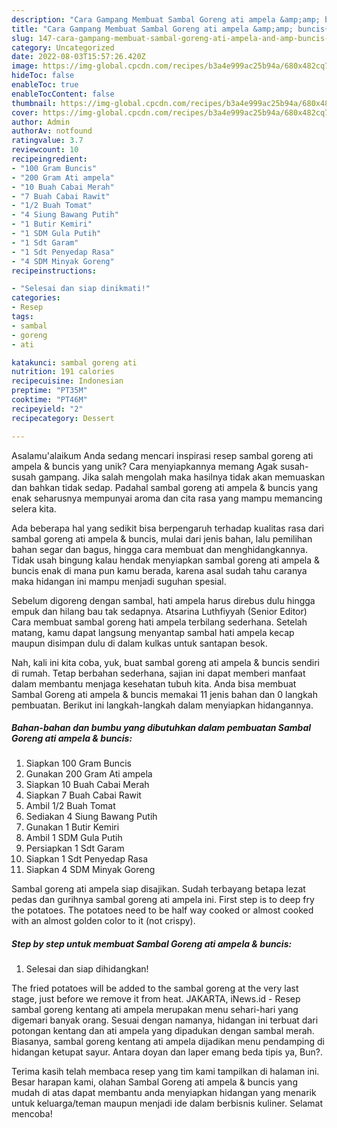 ```yaml
---
description: "Cara Gampang Membuat Sambal Goreng ati ampela &amp;amp; buncis{ yang Enak"
title: "Cara Gampang Membuat Sambal Goreng ati ampela &amp;amp; buncis{ yang Enak"
slug: 147-cara-gampang-membuat-sambal-goreng-ati-ampela-and-amp-buncis-yang-enak
category: Uncategorized
date: 2022-08-03T15:57:26.420Z
image: https://img-global.cpcdn.com/recipes/b3a4e999ac25b94a/680x482cq70/sambal-goreng-ati-ampela-buncis-foto-resep-utama.jpg
hideToc: false
enableToc: true
enableTocContent: false
thumbnail: https://img-global.cpcdn.com/recipes/b3a4e999ac25b94a/680x482cq70/sambal-goreng-ati-ampela-buncis-foto-resep-utama.jpg
cover: https://img-global.cpcdn.com/recipes/b3a4e999ac25b94a/680x482cq70/sambal-goreng-ati-ampela-buncis-foto-resep-utama.jpg
author: Admin
authorAv: notfound
ratingvalue: 3.7
reviewcount: 10
recipeingredient:
- "100 Gram Buncis"
- "200 Gram Ati ampela"
- "10 Buah Cabai Merah"
- "7 Buah Cabai Rawit"
- "1/2 Buah Tomat"
- "4 Siung Bawang Putih"
- "1 Butir Kemiri"
- "1 SDM Gula Putih"
- "1 Sdt Garam"
- "1 Sdt Penyedap Rasa"
- "4 SDM Minyak Goreng"
recipeinstructions:

- "Selesai dan siap dinikmati!"
categories:
- Resep
tags:
- sambal
- goreng
- ati

katakunci: sambal goreng ati 
nutrition: 191 calories
recipecuisine: Indonesian
preptime: "PT35M"
cooktime: "PT46M"
recipeyield: "2"
recipecategory: Dessert

---
```



Asalamu'alaikum Anda sedang mencari inspirasi resep sambal goreng ati ampela &amp; buncis yang unik? Cara menyiapkannya memang Agak susah-susah gampang. Jika salah mengolah maka hasilnya tidak akan memuaskan dan bahkan tidak sedap. Padahal sambal goreng ati ampela &amp; buncis yang enak seharusnya mempunyai aroma dan cita rasa yang mampu memancing selera kita.


Ada beberapa hal yang sedikit bisa berpengaruh terhadap kualitas rasa dari sambal goreng ati ampela &amp; buncis, mulai dari jenis bahan, lalu pemilihan bahan segar dan bagus, hingga cara membuat dan menghidangkannya. Tidak usah bingung kalau hendak menyiapkan sambal goreng ati ampela &amp; buncis enak di mana pun kamu berada, karena asal sudah tahu caranya maka hidangan ini mampu menjadi suguhan spesial.

Sebelum digoreng dengan sambal, hati ampela harus direbus dulu hingga empuk dan hilang bau tak sedapnya. Atsarina Luthfiyyah (Senior Editor) Cara membuat sambal goreng hati ampela terbilang sederhana. Setelah matang, kamu dapat langsung menyantap sambal hati ampela kecap maupun disimpan dulu di dalam kulkas untuk santapan besok.


Nah, kali ini kita coba, yuk, buat sambal goreng ati ampela &amp; buncis sendiri di rumah. Tetap berbahan sederhana, sajian ini dapat memberi manfaat dalam membantu menjaga kesehatan tubuh kita. Anda bisa membuat Sambal Goreng ati ampela &amp; buncis memakai 11 jenis bahan dan 0 langkah pembuatan. Berikut ini langkah-langkah dalam menyiapkan hidangannya.

<!--inarticleads1-->

##### Bahan-bahan dan bumbu yang dibutuhkan dalam pembuatan Sambal Goreng ati ampela &amp; buncis:

1. Siapkan 100 Gram Buncis
1. Gunakan 200 Gram Ati ampela
1. Siapkan 10 Buah Cabai Merah
1. Siapkan 7 Buah Cabai Rawit
1. Ambil 1/2 Buah Tomat
1. Sediakan 4 Siung Bawang Putih
1. Gunakan 1 Butir Kemiri
1. Ambil 1 SDM Gula Putih
1. Persiapkan 1 Sdt Garam
1. Siapkan 1 Sdt Penyedap Rasa
1. Siapkan 4 SDM Minyak Goreng


Sambal goreng ati ampela siap disajikan. Sudah terbayang betapa lezat pedas dan gurihnya sambal goreng ati ampela ini. First step is to deep fry the potatoes. The potatoes need to be half way cooked or almost cooked with an almost golden color to it (not crispy). 

<!--inarticleads2-->

##### Step by step untuk membuat Sambal Goreng ati ampela &amp; buncis:


1. Selesai dan siap dihidangkan!

The fried potatoes will be added to the sambal goreng at the very last stage, just before we remove it from heat. JAKARTA, iNews.id - Resep sambal goreng kentang ati ampela merupakan menu sehari-hari yang digemari banyak orang. Sesuai dengan namanya, hidangan ini terbuat dari potongan kentang dan ati ampela yang dipadukan dengan sambal merah. Biasanya, sambal goreng kentang ati ampela dijadikan menu pendamping di hidangan ketupat sayur. Antara doyan dan laper emang beda tipis ya, Bun?. 

Terima kasih telah membaca resep yang tim kami tampilkan di halaman ini. Besar harapan kami, olahan Sambal Goreng ati ampela &amp; buncis yang mudah di atas dapat membantu anda menyiapkan hidangan yang menarik untuk keluarga/teman maupun menjadi ide dalam berbisnis kuliner. Selamat mencoba!
